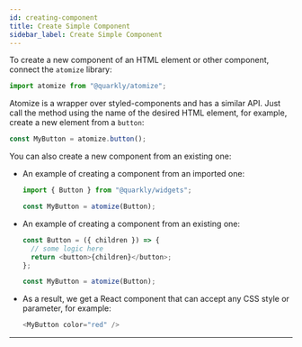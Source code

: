 ```yaml
---
id: creating-component
title: Create Simple Component
sidebar_label: Create Simple Component
---
```


To create a new component of an HTML element or other component, connect the `atomize` library:

```js
import atomize from "@quarkly/atomize";
```

Atomize is a wrapper over styled-components and has a similar API. Just call the method using the name of the desired HTML element, for example, create a new element from a `button`:

```js
const MyButton = atomize.button();
```

You can also create a new component from an existing one:

- An example of creating a component from an imported one:

  ```js
  import { Button } from "@quarkly/widgets";

  const MyButton = atomize(Button);
  ```

- An example of creating a component from an existing one:

  ```js
  const Button = ({ children }) => {
    // some logic here
    return <button>{children}</button>;
  };

  const MyButton = atomize(Button);
  ```

- As a result, we get a React component that can accept any CSS style or parameter, for example:

  ```js
  <MyButton color="red" />
  ```

---

